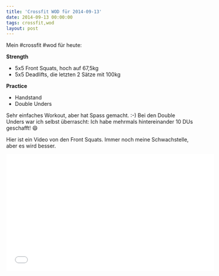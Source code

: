 ```yaml
---
title: 'Crossfit WOD für 2014-09-13'
date: 2014-09-13 00:00:00 
tags: crossfit,wod
layout: post
---
```

Mein #crossfit #wod für heute:

**Strength**

* 5x5 Front Squats, hoch auf 67,5kg
* 5x5 Deadlifts, die letzten 2 Sätze mit 100kg

**Practice**

* Handstand
* Double Unders

Sehr einfaches Workout, aber hat Spass gemacht. :-) Bei den Double Unders war ich selbst überrascht: Ich habe mehrmals hintereinander 10 DUs geschafft! :smile:

Hier ist ein Video von den Front Squats. Immer noch meine Schwachstelle, aber es wird besser.

<iframe width="560" height="315" src="//www.youtube-nocookie.com/embed/76CgXRqpZWM?list=UU9kZL8bR3IkU9DVF8w58YKg" frameborder="0" allowfullscreen>
<a href="http://youtu.be/76CgXRqpZWM">
Front Squats, 67,5kg: http://youtu.be/76CgXRqpZWM</a></iframe>
